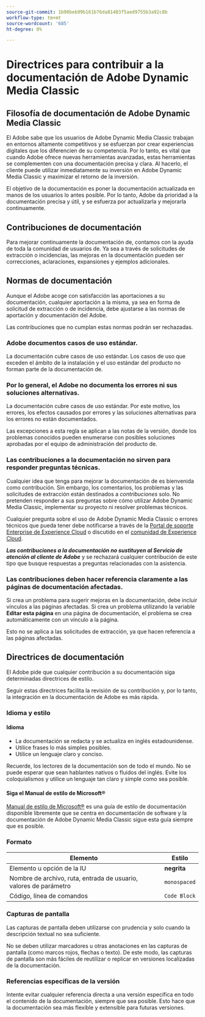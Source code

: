 ```yaml
---
source-git-commit: 1b90beb99b161b76da81403f5aed9755b3a92c8b
workflow-type: tm+mt
source-wordcount: '685'
ht-degree: 0%

---
```

# Directrices para contribuir a la documentación de Adobe Dynamic Media Classic

## Filosofía de documentación de Adobe Dynamic Media Classic

El Adobe sabe que los usuarios de Adobe Dynamic Media Classic trabajan en entornos altamente competitivos y se esfuerzan por crear experiencias digitales que los diferencien de su competencia. Por lo tanto, es vital que cuando Adobe ofrece nuevas herramientas avanzadas, estas herramientas se complementen con una documentación precisa y clara. Al hacerlo, el cliente puede utilizar inmediatamente su inversión en Adobe Dynamic Media Classic y maximizar el retorno de la inversión.

El objetivo de la documentación es poner la documentación actualizada en manos de los usuarios lo antes posible. Por lo tanto, Adobe da prioridad a la documentación precisa y útil, y se esfuerza por actualizarla y mejorarla continuamente.

## Contribuciones de documentación

Para mejorar continuamente la documentación de, contamos con la ayuda de toda la comunidad de usuarios de. Ya sea a través de solicitudes de extracción o incidencias, las mejoras en la documentación pueden ser correcciones, aclaraciones, expansiones y ejemplos adicionales.

## Normas de documentación

Aunque el Adobe acoge con satisfacción las aportaciones a su documentación, cualquier aportación a la misma, ya sea en forma de solicitud de extracción o de incidencia, debe ajustarse a las normas de aportación y documentación del Adobe.

Las contribuciones que no cumplan estas normas podrán ser rechazadas.

### Adobe documentos casos de uso estándar.

La documentación cubre casos de uso estándar. Los casos de uso que exceden el ámbito de la instalación y el uso estándar del producto no forman parte de la documentación de.

### Por lo general, el Adobe no documenta los errores ni sus soluciones alternativas.

La documentación cubre casos de uso estándar. Por este motivo, los errores, los efectos causados por errores y las soluciones alternativas para los errores no están documentados.

Las excepciones a esta regla se aplican a las notas de la versión, donde los problemas conocidos pueden enumerarse con posibles soluciones aprobadas por el equipo de administración del producto de.

### Las contribuciones a la documentación no sirven para responder preguntas técnicas.

Cualquier idea que tenga para mejorar la documentación de es bienvenida como contribución. Sin embargo, los comentarios, los problemas y las solicitudes de extracción están destinados a *contribuciones* solo. No pretenden responder a sus preguntas sobre cómo utilizar Adobe Dynamic Media Classic, implementar su proyecto ni resolver problemas técnicos.

Cualquier pregunta sobre el uso de Adobe Dynamic Media Classic o errores técnicos que pueda tener debe notificarse a través de la [Portal de soporte Enterprise de Experience Cloud](https://experienceleague.adobe.com/?support-solution=General&amp;support-tab=home#support) o discutido en el [comunidad de Experience Cloud](https://experienceleaguecommunities.adobe.com/t5/adobe-experience-manager/ct-p/adobe-experience-manager-community).

***Las contribuciones a la documentación no sustituyen al Servicio de atención al cliente de Adobe*** y se rechazará cualquier contribución de este tipo que busque respuestas a preguntas relacionadas con la asistencia.

### Las contribuciones deben hacer referencia claramente a las páginas de documentación afectadas.

Si crea un problema para sugerir mejoras en la documentación, debe incluir vínculos a las páginas afectadas. Si crea un problema utilizando la variable **Editar esta página** en una página de documentación, el problema se crea automáticamente con un vínculo a la página.

Esto no se aplica a las solicitudes de extracción, ya que hacen referencia a las páginas afectadas.

## Directrices de documentación

El Adobe pide que cualquier contribución a su documentación siga determinadas directrices de estilo.

Seguir estas directrices facilita la revisión de su contribución y, por lo tanto, la integración en la documentación de Adobe es más rápida.

### Idioma y estilo

#### Idioma

* La documentación se redacta y se actualiza en inglés estadounidense.
* Utilice frases lo más simples posibles.
* Utilice un lenguaje claro y conciso.

Recuerde, los lectores de la documentación son de todo el mundo. No se puede esperar que sean hablantes nativos o fluidos del inglés. Evite los coloquialismos y utilice un lenguaje tan claro y simple como sea posible.

#### Siga el Manual de estilo de Microsoft®

[Manual de estilo de Microsoft®](https://learn.microsoft.com/en-us/style-guide/welcome/) es una guía de estilo de documentación disponible libremente que se centra en documentación de software y la documentación de Adobe Dynamic Media Classic sigue esta guía siempre que es posible.

### Formato

| Elemento | Estilo |
|---|---|
| Elemento u opción de la IU | **negrita** |
| Nombre de archivo, ruta, entrada de usuario, valores de parámetro | `monospaced` |
| Código, línea de comandos | ```Code Block``` |

### Capturas de pantalla

Las capturas de pantalla deben utilizarse con prudencia y solo cuando la descripción textual no sea suficiente.

No se deben utilizar marcadores u otras anotaciones en las capturas de pantalla (como marcos rojos, flechas o texto). De este modo, las capturas de pantalla son más fáciles de reutilizar o replicar en versiones localizadas de la documentación.

### Referencias específicas de la versión

Intente evitar cualquier referencia directa a una versión específica en todo el contenido de la documentación, siempre que sea posible. Esto hace que la documentación sea más flexible y extensible para futuras versiones.
